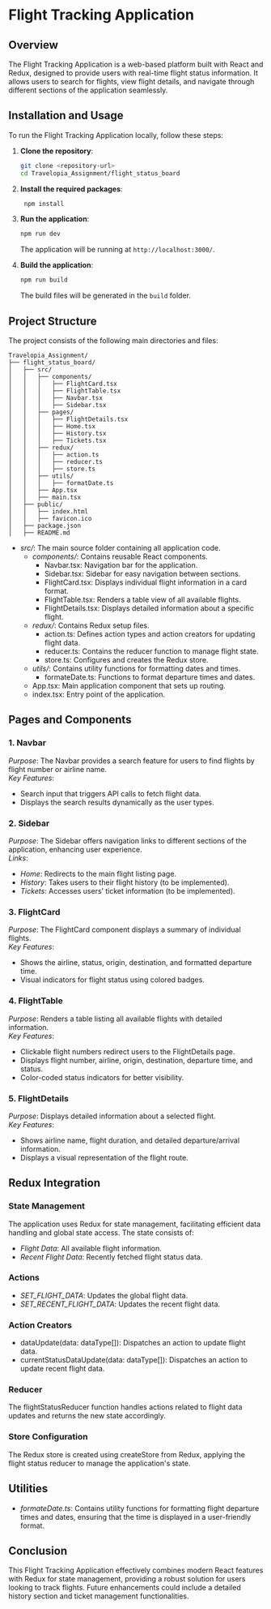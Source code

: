 # Flight Tracking Application

## Overview

The Flight Tracking Application is a web-based platform built with React and Redux, designed to provide users with real-time flight status information. It allows users to search for flights, view flight details, and navigate through different sections of the application seamlessly.

## Installation and Usage

To run the Flight Tracking Application locally, follow these steps:

1. **Clone the repository**:

   ```bash
   git clone <repository-url>
   cd Travelopia_Assignment/flight_status_board
   ```

2. **Install the required packages**:
   ```bash
    npm install
   ```
3. **Run the application**:

   ```bash
   npm run dev
   ```

   The application will be running at `http://localhost:3000/`.

4. **Build the application**:

   ```bash
   npm run build
   ```

   The build files will be generated in the `build` folder.

## Project Structure

The project consists of the following main directories and files:

```plaintext
Travelopia_Assignment/
├── flight_status_board/
│   ├── src/
│   │   ├── components/
│   │   │   ├── FlightCard.tsx
│   │   │   ├── FlightTable.tsx
│   │   │   ├── Navbar.tsx
│   │   │   ├── Sidebar.tsx
│   │   ├── pages/
│   │   │   ├── FlightDetails.tsx
│   │   │   ├── Home.tsx
│   │   │   ├── History.tsx
│   │   │   ├── Tickets.tsx
│   │   ├── redux/
│   │   │   ├── action.ts
│   │   │   ├── reducer.ts
│   │   │   ├── store.ts
│   │   ├── utils/
│   │   │   ├── formatDate.ts
│   │   ├── App.tsx
│   │   ├── main.tsx
│   ├── public/
│   │   ├── index.html
│   │   ├── favicon.ico
│   ├── package.json
│   ├── README.md
```

- _src/_: The main source folder containing all application code.
  - _components/_: Contains reusable React components.
    - Navbar.tsx: Navigation bar for the application.
    - Sidebar.tsx: Sidebar for easy navigation between sections.
    - FlightCard.tsx: Displays individual flight information in a card format.
    - FlightTable.tsx: Renders a table view of all available flights.
    - FlightDetails.tsx: Displays detailed information about a specific flight.
  - _redux/_: Contains Redux setup files.
    - action.ts: Defines action types and action creators for updating flight data.
    - reducer.ts: Contains the reducer function to manage flight state.
    - store.ts: Configures and creates the Redux store.
  - _utils/_: Contains utility functions for formatting dates and times.
    - formateDate.ts: Functions to format departure times and dates.
  - App.tsx: Main application component that sets up routing.
  - index.tsx: Entry point of the application.

## Pages and Components

### 1. Navbar

_Purpose_: The Navbar provides a search feature for users to find flights by flight number or airline name.  
_Key Features_:

- Search input that triggers API calls to fetch flight data.
- Displays the search results dynamically as the user types.

### 2. Sidebar

_Purpose_: The Sidebar offers navigation links to different sections of the application, enhancing user experience.  
_Links_:

- _Home_: Redirects to the main flight listing page.
- _History_: Takes users to their flight history (to be implemented).
- _Tickets_: Accesses users’ ticket information (to be implemented).

### 3. FlightCard

_Purpose_: The FlightCard component displays a summary of individual flights.  
_Key Features_:

- Shows the airline, status, origin, destination, and formatted departure time.
- Visual indicators for flight status using colored badges.

### 4. FlightTable

_Purpose_: Renders a table listing all available flights with detailed information.  
_Key Features_:

- Clickable flight numbers redirect users to the FlightDetails page.
- Displays flight number, airline, origin, destination, departure time, and status.
- Color-coded status indicators for better visibility.

### 5. FlightDetails

_Purpose_: Displays detailed information about a selected flight.  
_Key Features_:

- Shows airline name, flight duration, and detailed departure/arrival information.
- Displays a visual representation of the flight route.

## Redux Integration

### State Management

The application uses Redux for state management, facilitating efficient data handling and global state access. The state consists of:

- _Flight Data_: All available flight information.
- _Recent Flight Data_: Recently fetched flight status data.

### Actions

- _SET_FLIGHT_DATA_: Updates the global flight data.
- _SET_RECENT_FLIGHT_DATA_: Updates the recent flight data.

### Action Creators

- dataUpdate(data: dataType[]): Dispatches an action to update flight data.
- currentStatusDataUpdate(data: dataType[]): Dispatches an action to update recent flight data.

### Reducer

The flightStatusReducer function handles actions related to flight data updates and returns the new state accordingly.

### Store Configuration

The Redux store is created using createStore from Redux, applying the flight status reducer to manage the application's state.

## Utilities

- _formateDate.ts_: Contains utility functions for formatting flight departure times and dates, ensuring that the time is displayed in a user-friendly format.

## Conclusion

This Flight Tracking Application effectively combines modern React features with Redux for state management, providing a robust solution for users looking to track flights. Future enhancements could include a detailed history section and ticket management functionalities.
